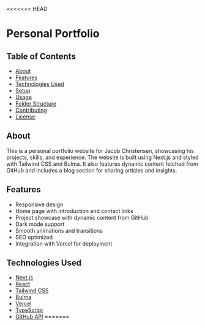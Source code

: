 <<<<<<< HEAD
# Personal Portfolio

## Table of Contents

- [About](#about)
- [Features](#features)
- [Technologies Used](#technologies-used)
- [Setup](#setup)
- [Usage](#usage)
- [Folder Structure](#folder-structure)
- [Contributing](#contributing)
- [License](#license)

## About

This is a personal portfolio website for Jacob Christensen, showcasing his projects, skills, and experience. The website is built using Next.js and styled with Tailwind CSS and Bulma. It also features dynamic content fetched from GitHub and includes a blog section for sharing articles and insights.

## Features

- Responsive design
- Home page with introduction and contact links
- Project showcase with dynamic content from GitHub
- Dark mode support
- Smooth animations and transitions
- SEO optimized
- Integration with Vercel for deployment

## Technologies Used

- [Next.js](https://nextjs.org/)
- [React](https://reactjs.org/)
- [Tailwind CSS](https://tailwindcss.com/)
- [Bulma](https://bulma.io/)
- [Vercel](https://vercel.com/)
- [TypeScript](https://www.typescriptlang.org/)
- [GitHub API](https://docs.github.com/en/rest)
=======